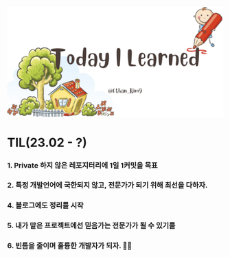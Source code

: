 ![Ethan's TIL.png](./img/Ethan's_TIL.png)
# TIL(23.02 - ?)
### 1. Private 하지 않은 레포지터리에 1일 1커밋을 목표
### 2. 특정 개발언어에 국한되지 않고, 전문가가 되기 위해 최선을 다하자.
### 4. 블로그에도 정리를 시작
### 5. 내가 맡은 프로젝트에선 믿음가는 전문가가 될 수 있기를
### 6. 빈틈을 줄이며 훌륭한 개발자가 되자.  👨‍💻
